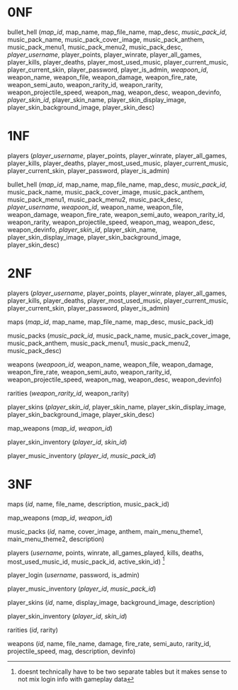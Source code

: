 # 0NF
bullet_hell (*map_id*, map_name, map_file_name, map_desc, *music_pack_id*, music_pack_name, music_pack_cover_image, music_pack_anthem, music_pack_menu1, music_pack_menu2, music_pack_desc, *player_username*, player_points, player_winrate, player_all_games, player_kills, player_deaths, player_most_used_music, player_current_music, player_current_skin, player_password, player_is_admin, *weapoon_id*, weapon_name, weapon_file, weapon_damage, weapon_fire_rate, weapon_semi_auto, weapon_rarity_id, weapon_rarity, weapon_projectile_speed, weapon_mag, weapon_desc, weapon_devinfo, *player_skin_id*, player_skin_name, player_skin_display_image, player_skin_background_image, player_skin_desc)

# 1NF
players (*player_username*, player_points, player_winrate, player_all_games, player_kills, player_deaths, player_most_used_music, player_current_music, player_current_skin, player_password, player_is_admin)

bullet_hell (*map_id*, map_name, map_file_name, map_desc, *music_pack_id*, music_pack_name, music_pack_cover_image, music_pack_anthem, music_pack_menu1, music_pack_menu2, music_pack_desc, *player_username*, *weapoon_id*, weapon_name, weapon_file, weapon_damage, weapon_fire_rate, weapon_semi_auto, weapon_rarity_id, weapon_rarity, weapon_projectile_speed, weapon_mag, weapon_desc, weapon_devinfo, *player_skin_id*, player_skin_name, player_skin_display_image, player_skin_background_image, player_skin_desc)

# 2NF
players (*player_username*, player_points, player_winrate, player_all_games, player_kills, player_deaths, player_most_used_music, player_current_music, player_current_skin, player_password, player_is_admin)

maps (*map_id*, map_name, map_file_name, map_desc, music_pack_id)

music_packs (*music_pack_id*, music_pack_name, music_pack_cover_image, music_pack_anthem, music_pack_menu1, music_pack_menu2, music_pack_desc)

weapons (*weapoon_id*, weapon_name, weapon_file, weapon_damage, weapon_fire_rate, weapon_semi_auto, weapon_rarity_id, weapon_projectile_speed, weapon_mag, weapon_desc, weapon_devinfo)

rarities (*weapon_rarity_id*, weapon_rarity)

player_skins (*player_skin_id*, player_skin_name, player_skin_display_image, player_skin_background_image, player_skin_desc)

map_weapons (*map_id*, *weapon_id*)

player_skin_inventory (*player_id*, *skin_id*)

player_music_inventory (*player_id*, *music_pack_id*)

# 3NF
maps (*id*, name, file_name, description, music_pack_id)

map_weapons (*map_id*, *weapon_id*)

music_packs (*id*, name, cover_image, anthem, main_menu_theme1, main_menu_theme2, description)

players (*username*, points, winrate, all_games_played, kills, deaths, most_used_music_id, music_pack_id, active_skin_id) [^1]

player_login (*username*, password, is_admin)

player_music_inventory (*player_id*, *music_pack_id*)

player_skins (*id*, name, display_image, background_image, description)

player_skin_inventory (*player_id*, *skin_id*)

rarities (*id*, rarity)

weapons (*id*, name, file_name, damage, fire_rate, semi_auto, rarity_id, projectile_speed, mag, description, devinfo)

[^1]: doesnt technically have to be two separate tables but it makes sense to not mix login info with gameplay data
